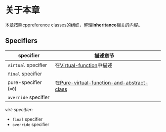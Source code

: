 # 关于本章

本章按照cppreference classes的组织，整理**Inheritance**相关的内容。



## Specifiers

| specifier             | 描述章节                                                     |      |
| --------------------- | ------------------------------------------------------------ | ---- |
| `virtual` specifier   | 在[Virtual-function](./Virtual-function/Virtual-function.md)中描述 |      |
| `final` specifier     |                                                              |      |
| pure-specifier (`=0`) | 在[Pure-virtual-function-and-abstract-class](./Pure-virtual-function-and-abstract-class/Pure-virtual-function-and-abstract-class.md) |      |
| `override` specifier  |                                                              |      |

*virt-specifier*: 

- `final` specifier
- `override` specifier